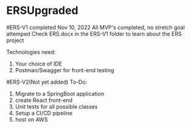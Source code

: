 # ERSUpgraded
#ERS-V1
completed Nov 10, 2022
All MVP's completed, no stretch goal attemped
Check ERS.docx in the ERS-V1 folder to learn about the ERS project

Technologies need:
1. Your choice of IDE
2. Postman/Swagger for front-end testing

#ERS-V2(Not yet added)
To-Do:
1. Migrate to a SpringBoot application
2. create React front-end
3. Unit tests for all possible classes
4. Setup a CI/CD pipeline
5. host on AWS

